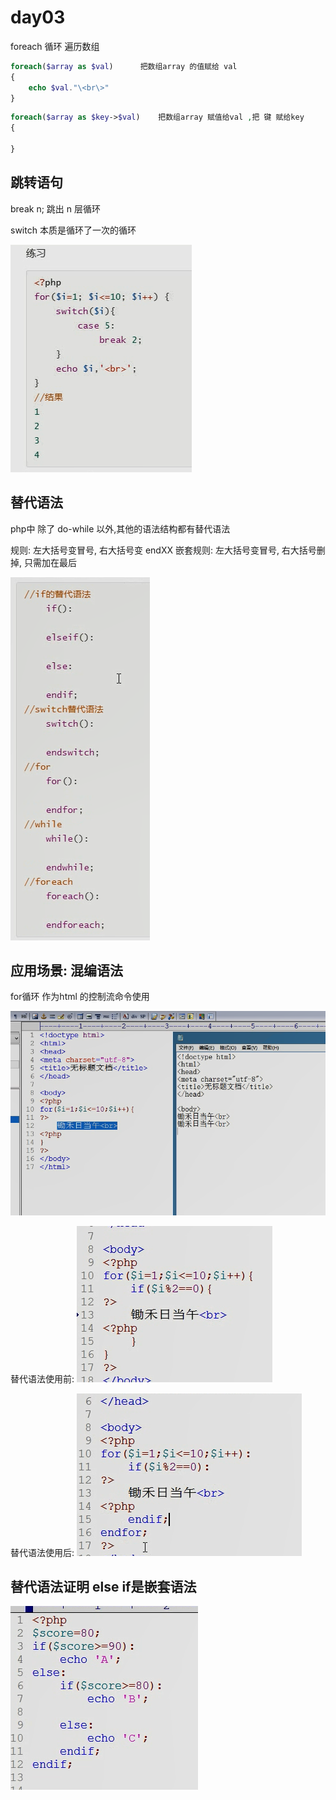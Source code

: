 # day03

foreach 循环  遍历数组
```php
foreach($array as $val)      把数组array 的值赋给 val
{
    echo $val."\<br\>"
}
```

```php
foreach($array as $key->$val)    把数组array 赋值给val ,把 键 赋给key
{
    
}
```

## 跳转语句

break n;  跳出 n 层循环

switch  本质是循环了一次的循环

![](vx_images/197433014225765.png)



## 替代语法

php中 除了 do-while 以外,其他的语法结构都有替代语法

规则:    左大括号变冒号, 右大括号变  endXX
嵌套规则: 左大括号变冒号, 右大括号删掉, 只需加在最后



![](vx_images/198353514242044.png)


## 应用场景: 混编语法
for循环  作为html 的控制流命令使用

![](vx_images/244383914235089.png)


替代语法使用前:
![](vx_images/77784314222187.png)

替代语法使用后:
![](vx_images/294394214231856.png)


## 替代语法证明 else if是嵌套语法

![](vx_images/268554714240230.png)